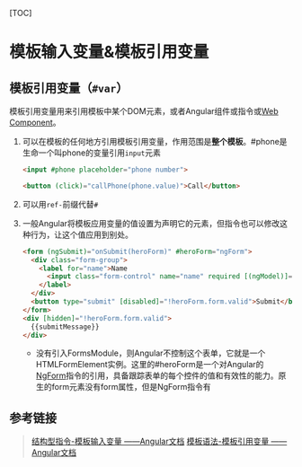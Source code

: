 [TOC]

# 模板输入变量&模板引用变量

## 模板引用变量（`#var`）

模板引用变量用来引用模板中某个DOM元素，或者Angular组件或指令或[Web Component](https://developer.mozilla.org/en-US/docs/Web/Web_Components)。

1. 可以在模板的任何地方引用模板引用变量，作用范围是**整个模板**。#phone是生命一个叫phone的变量引用`input`元素

   ```html
   <input #phone placeholder="phone number">
   
   <button (click)="callPhone(phone.value)">Call</button>
   ```

2. 可以用`ref-`前缀代替`#`

3. 一般Angular将模板应用变量的值设置为声明它的元素，但指令也可以修改这种行为，让这个值应用到别处。

   ```html
   <form (ngSubmit)="onSubmit(heroForm)" #heroForm="ngForm">
     <div class="form-group">
       <label for="name">Name
         <input class="form-control" name="name" required [(ngModel)]="hero.name">
       </label>
     </div>
     <button type="submit" [disabled]="!heroForm.form.valid">Submit</button>
   </form>
   <div [hidden]="!heroForm.form.valid">
     {{submitMessage}}
   </div>
   ```

   - 没有引入FormsModule，则Angular不控制这个表单，它就是一个HTMLFormElement实例。这里的#heroForm是一个对Angular的[NgForm](https://www.angular.cn/api/forms/NgForm)指令的引用，具备跟踪表单的每个控件的值和有效性的能力。原生的form元素没有form属性，但是NgForm指令有





## 参考链接

> [结构型指令-模板输入变量 ——Angular文档](https://www.angular.cn/guide/structural-directives#template-input-variable)
> [模板语法-模板引用变量 ——Angular文档](https://www.angular.cn/guide/template-syntax#template-reference-variables--var-)